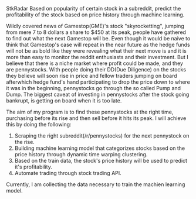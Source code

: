 StkRadar
Based on popularity of certain stock in a subreddit, predict the profitability of the stock based on price history through machine learning.

Wildly covered news of Gamestop(GME)'s stock "skyrocketting", jumping from mere 7 to 8 dollars a share to $450 at its peak, people have gathered to find out what the next Gamestop will be. Even though it would be naive to think that Gamestop's case will repeat in the near future as the hedge funds will not be as bold like they were revealing what their next move is and it is more than easy to monitor the reddit enthusiasts and their investment. But I believe that there is a niche market where profit could be made, and they are pennystocks. With people doing their DD(Due Diligence) on the stocks they believe will soon rise in price and fellow traders jumping on board afterwhich hedge fund's hand participating to drop the price down to where it was in the beginning, pennystocks go through the so called Pump and Dump. The biggest caveat of investing in pennystocks after the stock going bankrupt, is getting on board when it is too late.

The aim of my program is to find these pennystocks at the right time, purchasing before its rise and then sell before it hits its peak. I will achieve this by doing the following:

1. Scraping the right subreddit(/r/pennystocks) for the next pennystock on the rise.
2. Building machine learning model that categorizes stocks based on the price history through dynamic time warping clustering.
3. Based on the train data, the stock's price history will be used to predict it's profitability.
4. Automate trading through stock trading API.

Currently, I am collecting the data necessary to train the machien learning model.